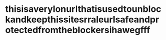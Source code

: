 # thisisaverylonurlthatisusedtounblockandkeepthissitesrraleurlsafeandprotectedfromtheblockersihawegfff
